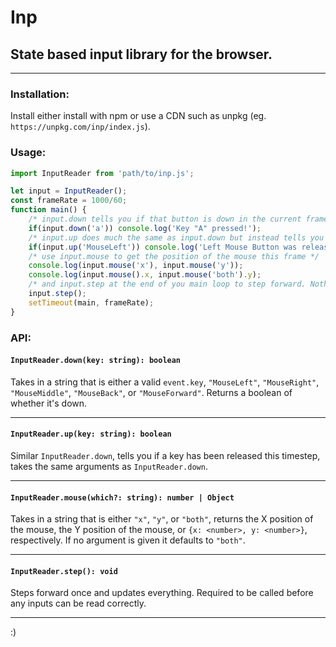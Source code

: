 
# Inp
## State based input library for the browser.
---
### Installation:
Install either install with npm or use a CDN such as unpkg (eg. `https://unpkg.com/inp/index.js`).
### Usage:
```js
import InputReader from 'path/to/inp.js';

let input = InputReader();
const frameRate = 1000/60;
function main() {
	/* input.down tells you if that button is down in the current frame / step. */
	if(input.down('a')) console.log('Key "A" pressed!');
	/* input.up does much the same as input.down but instead tells you if the button was released this frame */
	if(input.up('MouseLeft')) console.log('Left Mouse Button was released this timestep.');
	/* use input.mouse to get the position of the mouse this frame */
	console.log(input.mouse('x'), input.mouse('y'));
	console.log(input.mouse().x, input.mouse('both').y);
	/* and input.step at the end of you main loop to step forward. Nothing will work unless you do this. */
	input.step();
	setTimeout(main, frameRate);
}
```
### API:
#### `InputReader.down(key: string): boolean`
Takes in a string that is either a valid `event.key`, `"MouseLeft"`, `"MouseRight"`, `"MouseMiddle"`, `"MouseBack"`, or `"MouseForward"`. Returns a boolean of whether it's  down.
___
#### `InputReader.up(key: string): boolean`
Similar `InputReader.down`, tells you if a key has been released this timestep, takes the same arguments as `InputReader.down`.
___
#### `InputReader.mouse(which?: string): number | Object`
Takes in a string that is either `"x"`, `"y"`,  or `"both"`, returns the X position of the mouse, the Y position of the mouse, or `{x: <number>, y: <number>}`, respectively. If no argument is given it defaults to `"both"`.
___
#### `InputReader.step(): void`
Steps forward once and updates everything. Required to be called before any inputs can be read correctly.
___
:)